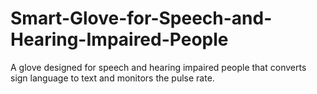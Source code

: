 # Smart-Glove-for-Speech-and-Hearing-Impaired-People
A glove designed for speech and hearing impaired people that converts sign language to text and monitors the pulse rate.
